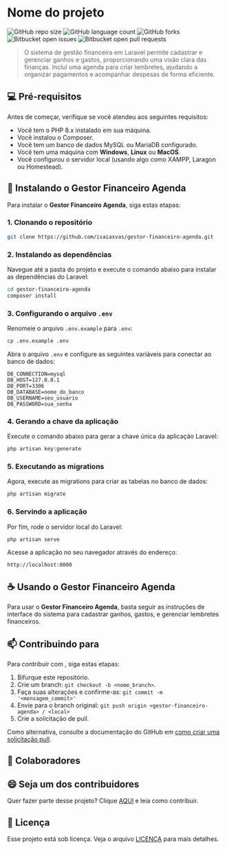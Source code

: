 
# Nome do projeto

![GitHub repo size](https://img.shields.io/github/repo-size/isaiasvas/gestor-financeiro-agenda?style=for-the-badge)
![GitHub language count](https://img.shields.io/github/languages/count/isaiasvas/gestor-financeiro-agenda?style=for-the-badge)
![GitHub forks](https://img.shields.io/github/forks/isaiasvas/gestor-financeiro-agenda?style=for-the-badge)
![Bitbucket open issues](https://img.shields.io/bitbucket/issues/isaiasvas/gestor-financeiro-agenda?style=for-the-badge)
![Bitbucket open pull requests](https://img.shields.io/bitbucket/pr-raw/isaiasvas/gestor-financeiro-agenda?style=for-the-badge)



> O sistema de gestão financeira em Laravel permite cadastrar e gerenciar ganhos e gastos, proporcionando uma visão clara das finanças. Inclui uma agenda para criar lembretes, ajudando a organizar pagamentos e acompanhar despesas de forma eficiente.

## 💻 Pré-requisitos

Antes de começar, verifique se você atendeu aos seguintes requisitos:

- Você tem o PHP 8.x instalado em sua máquina.
- Você instalou o Composer.
- Você tem um banco de dados MySQL ou MariaDB configurado.
- Você tem uma máquina com **Windows**, **Linux** ou **MacOS**.
- Você configurou o servidor local (usando algo como XAMPP, Laragon ou Homestead).

## 🚀 Instalando o Gestor Financeiro Agenda

Para instalar o **Gestor Financeiro Agenda**, siga estas etapas:

### 1. Clonando o repositório

```bash
git clone https://github.com/isaiasvas/gestor-financeiro-agenda.git
```

### 2. Instalando as dependências

Navegue até a pasta do projeto e execute o comando abaixo para instalar as dependências do Laravel:

```bash
cd gestor-financeiro-agenda
composer install
```

### 3. Configurando o arquivo `.env`

Renomeie o arquivo `.env.example` para `.env`:

```bash
cp .env.example .env
```

Abra o arquivo `.env` e configure as seguintes variáveis para conectar ao banco de dados:

```env
DB_CONNECTION=mysql
DB_HOST=127.0.0.1
DB_PORT=3306
DB_DATABASE=nome_do_banco
DB_USERNAME=seu_usuario
DB_PASSWORD=sua_senha
```

### 4. Gerando a chave da aplicação

Execute o comando abaixo para gerar a chave única da aplicação Laravel:

```bash
php artisan key:generate
```

### 5. Executando as migrations

Agora, execute as migrations para criar as tabelas no banco de dados:

```bash
php artisan migrate
```

### 6. Servindo a aplicação

Por fim, rode o servidor local do Laravel:

```bash
php artisan serve
```

Acesse a aplicação no seu navegador através do endereço:

```
http://localhost:8000
```

## ☕ Usando o Gestor Financeiro Agenda

Para usar o **Gestor Financeiro Agenda**, basta seguir as instruções de interface do sistema para cadastrar ganhos, gastos, e gerenciar lembretes financeiros.

## 📫 Contribuindo para <gestor-financeiro-agenda>

Para contribuir com <gestor-financeiro-agenda>, siga estas etapas:

1. Bifurque este repositório.
2. Crie um branch: `git checkout -b <nome_branch>`.
3. Faça suas alterações e confirme-as: `git commit -m '<mensagem_commit>'`
4. Envie para o branch original: `git push origin <gestor-financeiro-agenda> / <local>`
5. Crie a solicitação de pull.

Como alternativa, consulte a documentação do GitHub em [como criar uma solicitação pull](https://help.github.com/en/github/collaborating-with-issues-and-pull-requests/creating-a-pull-request).

## 🤝 Colaboradores



## 😄 Seja um dos contribuidores

Quer fazer parte desse projeto? Clique [AQUI](CONTRIBUTING.md) e leia como contribuir.

## 📝 Licença

Esse projeto está sob licença. Veja o arquivo [LICENÇA](LICENSE.md) para mais detalhes.
